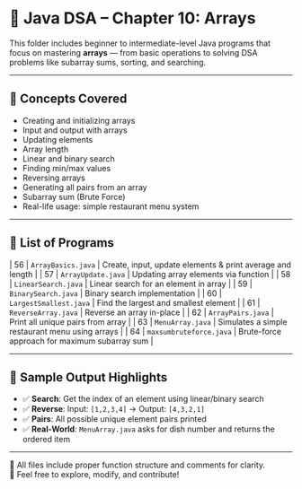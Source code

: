 # 🔢 Java DSA – Chapter 10: Arrays

This folder includes beginner to intermediate-level Java programs that focus on mastering **arrays** — from basic operations to solving DSA problems like subarray sums, sorting, and searching.

---

## 🧠 Concepts Covered

- Creating and initializing arrays
- Input and output with arrays
- Updating elements
- Array length
- Linear and binary search
- Finding min/max values
- Reversing arrays
- Generating all pairs from an array
- Subarray sum (Brute Force)
- Real-life usage: simple restaurant menu system

---

## 📂 List of Programs

| 56 | `ArrayBasics.java` | Create, input, update elements & print average and length |
| 57 | `ArrayUpdate.java` | Updating array elements via function |
| 58 | `LinearSearch.java` | Linear search for an element in array |
| 59 | `BinarySearch.java` | Binary search implementation |
| 60 | `LargestSmallest.java` | Find the largest and smallest element |
| 61 | `ReverseArray.java` | Reverse an array in-place |
| 62 | `ArrayPairs.java` | Print all unique pairs from array |
| 63 | `MenuArray.java` | Simulates a simple restaurant menu using arrays |
| 64 | `maxsumbruteforce.java` | Brute-force approach for maximum subarray sum |

---

## 📌 Sample Output Highlights

- ✅ **Search**: Get the index of an element using linear/binary search
- ✅ **Reverse**: Input: `[1,2,3,4]` → Output: `[4,3,2,1]`
- ✅ **Pairs**: All possible unique element pairs printed
- ✅ **Real-World**: `MenuArray.java` asks for dish number and returns the ordered item

---

📁 All files include proper function structure and comments for clarity.  
💬 Feel free to explore, modify, and contribute!